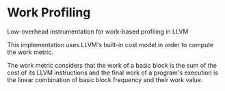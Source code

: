 # Work Profiling
Low-overhead instrumentation for work-based profiling in LLVM

This implementation uses LLVM's built-in cost model in order to compute the work metric.

The work metric considers that the work of a basic block is the sum of the cost of its LLVM instructions
and the final work of a program's execution is the linear combination of basic block frequency and their work value.
